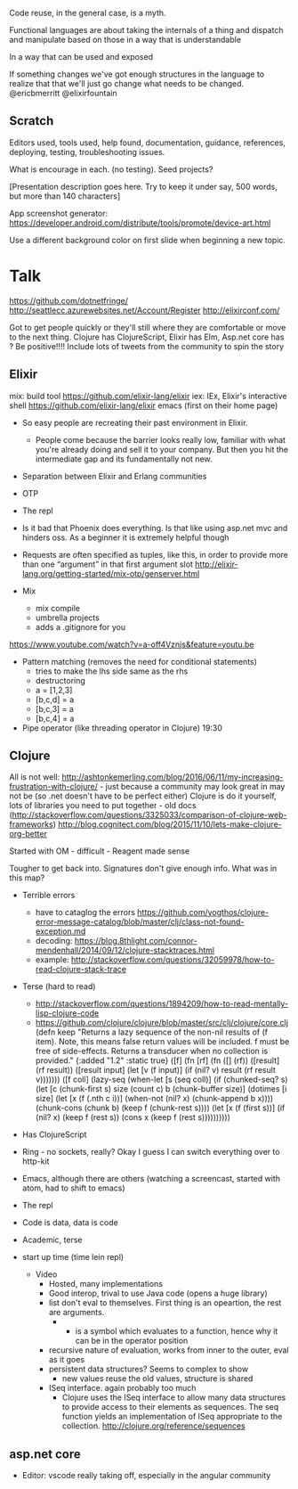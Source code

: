Code reuse, in the general case, is a myth. 

Functional languages are about taking the internals of a thing and dispatch and manipulate based on those in a way that is understandable

In a way that can be used and exposed

If something changes we've got enough structures in the language to realize that that we'll just go change what needs to be changed. @ericbmerritt @elixirfountain

Scratch
-------

Editors used, tools used, help found, documentation, guidance, references, deploying, testing, troubleshooting issues.

What is encourage in each. (no testing). Seed projects? 

[Presentation description goes here. Try to keep it under say, 500 words, but more than 140 characters]


App screenshot generator: https://developer.android.com/distribute/tools/promote/device-art.html

Use a different background color on first slide when beginning a new topic.


Talk
====

https://github.com/dotnetfringe/
http://seattlecc.azurewebsites.net/Account/Register
http://elixirconf.com/

Got to get people quickly or they'll still where they are comfortable or move to the next thing.
Clojure has ClojureScript, Elixir has Elm, Asp.net core has ?
Be positive!!!!
Include lots of tweets from the community to spin the story

Elixir
------

<div id="elixir-create"></div>

mix: build tool https://github.com/elixir-lang/elixir
iex: IEx, Elixir's interactive shell https://github.com/elixir-lang/elixir
emacs (first on their home page)


- So easy people are recreating their past environment in Elixir.
    - People come because the barrier looks really low, familiar with what you're already doing and sell it to your company. But then you hit the intermediate gap and its fundamentally not new.
- Separation between Elixir and Erlang communities
- OTP
- The repl
- Is it bad that Phoenix does everything. Is that like using asp.net mvc and hinders oss. As a beginner it is extremely helpful though
- Requests are often specified as tuples, like this, in order to provide more than one “argument” in that first argument slot http://elixir-lang.org/getting-started/mix-otp/genserver.html

- Mix
    - mix compile
    - umbrella projects
    - adds a .gitignore for you

https://www.youtube.com/watch?v=a-off4Vznjs&feature=youtu.be
- Pattern matching (removes the need for conditional statements)
    - tries to make the lhs side same as the rhs
    - destructoring
    - a = [1,2,3]
    - [b,c,d] = a
    - [b,c,3] = a
    - [b,c,4] = a
- Pipe operator (like threading operator in Clojure) 19:30

Clojure
-------

<div id="clojure-create"></div>

All is not well: http://ashtonkemerling.com/blog/2016/06/11/my-increasing-frustration-with-clojure/
    - just because a community may look great in may not be (so .net doesn't have to be perfect either)
Clojure is do it yourself, lots of libraries you need to put together
    - old docs (http://stackoverflow.com/questions/3325033/comparison-of-clojure-web-frameworks)
http://blog.cognitect.com/blog/2015/11/10/lets-make-clojure-org-better

Started with OM - difficult - Reagent made sense

Tougher to get back into. Signatures don't give enough info. What was in this map?

- Terrible errors
    - have to cataglog the errors https://github.com/yogthos/clojure-error-message-catalog/blob/master/clj/class-not-found-exception.md
    - decoding: https://blog.8thlight.com/connor-mendenhall/2014/09/12/clojure-stacktraces.html
    - example: http://stackoverflow.com/questions/32059978/how-to-read-clojure-stack-trace
- Terse (hard to read)
    - http://stackoverflow.com/questions/1894209/how-to-read-mentally-lisp-clojure-code
    - https://github.com/clojure/clojure/blob/master/src/clj/clojure/core.clj
(defn keep
  "Returns a lazy sequence of the non-nil results of (f item). Note,
  this means false return values will be included.  f must be free of
  side-effects.  Returns a transducer when no collection is provided."
  {:added "1.2"
   :static true}
  ([f]
   (fn [rf]
     (fn
       ([] (rf))
       ([result] (rf result))
       ([result input]
          (let [v (f input)]
            (if (nil? v)
              result
              (rf result v)))))))
  ([f coll]
   (lazy-seq
    (when-let [s (seq coll)]
      (if (chunked-seq? s)
        (let [c (chunk-first s)
              size (count c)
              b (chunk-buffer size)]
          (dotimes [i size]
            (let [x (f (.nth c i))]
              (when-not (nil? x)
                (chunk-append b x))))
          (chunk-cons (chunk b) (keep f (chunk-rest s))))
        (let [x (f (first s))]
          (if (nil? x)
            (keep f (rest s))
(cons x (keep f (rest s))))))))))

- Has ClojureScript
- Ring - no sockets, really? Okay I guess I can switch everything over to http-kit
- Emacs, although there are others (watching a screencast, started with atom, had to shift to emacs)
- The repl
- Code is data, data is code
- Academic, terse
- start up time (time lein repl)

    - Video
        - Hosted, many implementations
        - Good interop, trival to use Java code (opens a huge library)
        - list don't eval to themselves. First thing is an opeartion, the rest are arguments.
            - + is a symbol which evaluates to a function, hence why it can be in the operator position
        - recursive nature of evaluation, works from inner to the outer, eval as it goes
        - persistent data structures? Seems to complex to show
            - new values reuse the old values, structure is shared
        - ISeq interface. again probably too much
            - Clojure uses the ISeq interface to allow many data structures to provide access to their elements as sequences. The seq function yields an implementation of ISeq appropriate to the collection. http://clojure.org/reference/sequences



asp.net core
------------

- Editor: vscode really taking off, especially in the angular community
